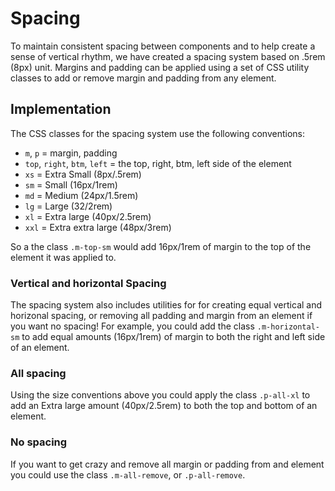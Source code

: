 # Spacing

To maintain consistent spacing between components and to help create a sense of vertical rhythm, we have created a spacing system based on .5rem (8px) unit. Margins and padding can be applied using a set of CSS utility classes to add or remove margin and padding from any element.

## Implementation

The CSS classes for the spacing system use the following conventions:

- `m`, `p` = margin, padding
- `top`, `right`, `btm`, `left` = the top, right, btm, left side of the element
- `xs` = Extra Small (8px/.5rem)
- `sm` = Small (16px/1rem)
- `md` = Medium (24px/1.5rem)
- `lg` = Large (32/2rem)
- `xl` = Extra large (40px/2.5rem)
- `xxl` = Extra extra large (48px/3rem)

So a the class `.m-top-sm` would add 16px/1rem of margin to the top of the element it was applied to.

### Vertical and horizontal Spacing
The spacing system also includes utilities for for creating equal vertical and horizonal spacing, or removing all padding and margin from an element if you want no spacing! For example, you could add the class `.m-horizontal-sm` to add equal amounts (16px/1rem) of margin to both the right and left side of an element.

### All spacing
Using the size conventions above you could apply the class `.p-all-xl` to add an Extra large amount (40px/2.5rem) to both the top and bottom of an element.

### No spacing
If you want to get crazy and remove all margin or padding from and element you could use the class `.m-all-remove`, or `.p-all-remove`.
